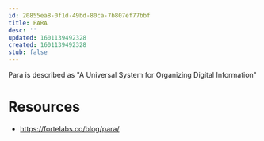 ```yaml
---
id: 20855ea8-0f1d-49bd-80ca-7b807ef77bbf
title: PARA
desc: ''
updated: 1601139492328
created: 1601139492328
stub: false
---
```

Para is described as "A Universal System for Organizing Digital Information"

# Resources

- <https://fortelabs.co/blog/para/>


